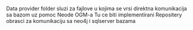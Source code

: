 Data provider folder sluzi za fajlove u kojima se vrsi direktna komunikacija sa bazom uz pomoc Neode OGM-a 
Tu ce biti implementirani Repositery obrasci za komunikaciju sa neo4j i sqlserver bazama